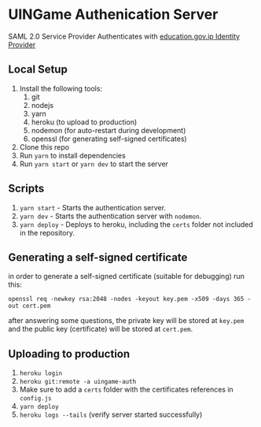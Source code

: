 # UINGame Authenication Server

SAML 2.0 Service Provider
Authenticates with [education.gov.ip Identity Provider](https://is.remote.education.gov.il/nidp/saml2/metadata)

## Local Setup
1. Install the following tools:
    1. git
    2. nodejs
    3. yarn
    4. heroku (to upload to production)
    5. nodemon (for auto-restart during development)
    6. openssl (for generating self-signed certificates)
2. Clone this repo
3. Run `yarn` to install dependencies
4. Run `yarn start` or `yarn dev` to start the server

## Scripts
1. `yarn start` - Starts the authentication server.
2. `yarn dev` - Starts the authentication server with `nodemon`.
3. `yarn deploy` - Deploys to heroku, including the `certs` folder not included in the repository.

## Generating a self-signed certificate
in order to generate a self-signed certificate (suitable for debugging) run this:
```
openssl req -newkey rsa:2048 -nodes -keyout key.pem -x509 -days 365 -out cert.pem
```
after answering some questions, the private key will be stored at `key.pem` and the public key (certificate) will be stored at `cert.pem`.

## Uploading to production
1. `heroku login`
2. `heroku git:remote -a uingame-auth`
3. Make sure to add a `certs` folder with the certificates references in `config.js`
4. `yarn deploy`
5. `heroku logs --tails` (verify server started successfully)
